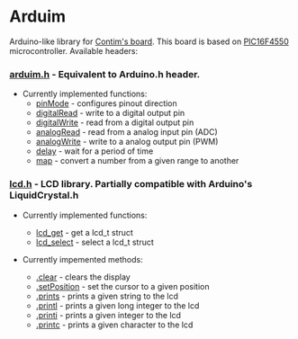 # Arduim
Arduino-like library for [Contim's board](https://sites.google.com/a/contim.eng.br/sccs2012/material-pic/Manual%20KIT%20PIC18F4550.pdf?attredirects=0 "Manual.pdf"). This board is based on [PIC16F4550](https://ww1.microchip.com/downloads/en/devicedoc/39632e.pdf "Datasheet") microcontroller. Available headers:
### [arduim.h](include/arduim.h "header file") - Equivalent to Arduino.h header.
- Currently implemented functions:
  - [pinMode](src/arduim.c "source file") - configures pinout direction
  - [digitalRead](src/arduim.c "source file") - write to a digital output pin
  - [digitalWrite](src/arduim.c "source file") - read from a digital output pin
  - [analogRead](src/arduim.c "source file") - read from a analog input pin (ADC)
  - [analogWrite](src/arduim.c "source file") - write to a analog output pin (PWM)
  - [delay](src/arduim.c "source file") - wait for a period of time
  - [map](src/arduim.c#254 "source file") - convert a number from a given range to another
  
### [lcd.h](include/lcd.h "header file") - LCD library. Partially compatible with Arduino's LiquidCrystal.h
- Currently implemented functions:
  - [lcd_get](src/lcd.c "source file") - get a lcd_t struct
  - [lcd_select](src/lcd.c "source file") - select a lcd_t struct
  
- Currently impemented methods:
  - [.clear](src/lcd.c "source file") - clears the display
  - [.setPosition](src/lcd.c "source file") - set the cursor to a given position
  - [.prints](src/lcd.c "source file") - prints a given string to the lcd
  - [.printl](src/lcd.c "source file") - prints a given long integer to the lcd
  - [.printi](src/lcd.c "source file") - prints a given integer to the lcd
  - [.printc](src/lcd.c "source file") - prints a given character to the lcd
